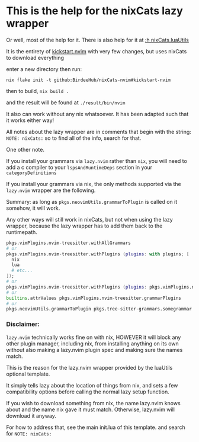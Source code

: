 # This is the help for the nixCats lazy wrapper

Or well, most of the help for it. There is also help for it at [:h nixCats.luaUtils](https://nixcats.org/nixCats_luaUtils.html)

It is the entirety of [kickstart.nvim](https://github.com/nvim-lua/kickstart.nvim) with very few changes, but uses nixCats to download everything

enter a new directory then run:

`nix flake init -t github:BirdeeHub/nixCats-nvim#kickstart-nvim`

then to build, `nix build .`

and the result will be found at `./result/bin/nvim`

It also can work without any nix whatsoever.
It has been adapted such that it works either way!

All notes about the lazy wrapper are in comments that begin with the string: `NOTE: nixCats:` so to find all of the info, search for that.

One other note.

If you install your grammars via `lazy.nvim` rather than `nix`, you will need to add a c compiler to your `lspsAndRuntimeDeps` section in your `categoryDefinitions`

If you install your grammars via nix, the only methods supported via the `lazy.nvim` wrapper are the following.

Summary: as long as `pkgs.neovimUtils.grammarToPlugin` is called on it somehow, it will work.

Any other ways will still work in nixCats, but not when using the lazy wrapper, because the lazy wrapper has to add them back to the runtimepath.

```nix
pkgs.vimPlugins.nvim-treesitter.withAllGrammars
# or
pkgs.vimPlugins.nvim-treesitter.withPlugins (plugins: with plugins; [
  nix
  lua
  # etc...
]);
# or
pkgs.vimPlugins.nvim-treesitter.withPlugins (plugins: pkgs.vimPlugins.nvim-treesitter.allGrammars)
# or
builtins.attrValues pkgs.vimPlugins.nvim-treesitter.grammarPlugins
# or
pkgs.neovimUtils.grammarToPlugin pkgs.tree-sitter-grammars.somegrammar
```

### Disclaimer:

`lazy.nvim` technically works fine on with nix, HOWEVER it will block any other plugin manager, including nix, from installing anything on its own without also making a lazy.nvim plugin spec and making sure the names match.

This is the reason for the lazy.nvim wrapper provided by the luaUtils optional template.

It simply tells lazy about the location of things from nix, and sets a few compatibility options before calling the normal lazy setup function.

If you wish to download something from nix, the name lazy.nvim knows about and the name nix gave it must match. Otherwise, lazy.nvim will download it anyway.

For how to address that, see the main init.lua of this template. and search for `NOTE: nixCats:`
